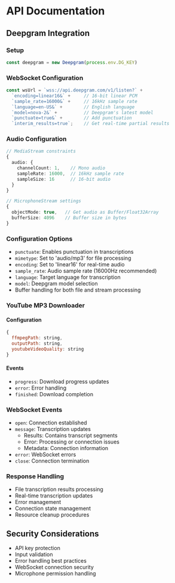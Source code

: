 # API Documentation

## Deepgram Integration

### Setup
```javascript
const deepgram = new Deepgram(process.env.DG_KEY)
```

### WebSocket Configuration
```typescript
const wsUrl = `wss://api.deepgram.com/v1/listen?` +
  `encoding=linear16&` +     // 16-bit linear PCM
  `sample_rate=16000&` +     // 16kHz sample rate
  `language=en-US&` +        // English language
  `model=nova-2&` +          // Deepgram's latest model
  `punctuate=true&` +        // Add punctuation
  `interim_results=true`;    // Get real-time partial results
```

### Audio Configuration
```typescript
// MediaStream constraints
{
  audio: {
    channelCount: 1,    // Mono audio
    sampleRate: 16000,  // 16kHz sample rate
    sampleSize: 16      // 16-bit audio
  }
}

// MicrophoneStream settings
{
  objectMode: true,   // Get audio as Buffer/Float32Array
  bufferSize: 4096    // Buffer size in bytes
}
```

### Configuration Options
- `punctuate`: Enables punctuation in transcriptions
- `mimetype`: Set to 'audio/mp3' for file processing
- `encoding`: Set to 'linear16' for real-time audio
- `sample_rate`: Audio sample rate (16000Hz recommended)
- `language`: Target language for transcription
- `model`: Deepgram model selection
- Buffer handling for both file and stream processing

### YouTube MP3 Downloader

#### Configuration
```javascript
{
  ffmpegPath: string,
  outputPath: string,
  youtubeVideoQuality: string
}
```

#### Events
- `progress`: Download progress updates
- `error`: Error handling
- `finished`: Download completion

### WebSocket Events
- `open`: Connection established
- `message`: Transcription updates
  - Results: Contains transcript segments
  - Error: Processing or connection issues
  - Metadata: Connection information
- `error`: WebSocket errors
- `close`: Connection termination

### Response Handling
- File transcription results processing
- Real-time transcription updates
- Error management
- Connection state management
- Resource cleanup procedures

## Security Considerations
- API key protection
- Input validation
- Error handling best practices
- WebSocket connection security
- Microphone permission handling